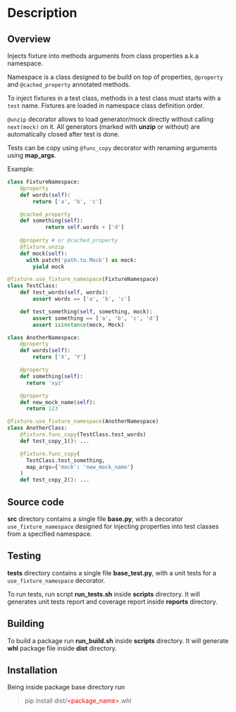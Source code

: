# Description

<style>
  red {
    color: red;
  }
</style>

## Overview

Injects fixture into methods arguments from class properties a.k.a namespace.

Namespace is a class designed to be build on top of properties, `@property` and `@cached_property` annotated methods.

To inject fixtures in a test class, methods in a test class must starts with a `test` name. Fixtures are loaded in namespace class definition order.

`@unzip` decorator allows to load generator/mock directly without calling `next(mock)` on it. All generators (marked with **unzip** or without) are automatically closed after test is done.

Tests can be copy using `@func_copy` decorator with renaming arguments using **map_args**.

Example:

```python
class FixtureNamespace:
    @property
    def words(self):
        return ['a', 'b', 'c']

    @cached_property
    def something(self):
            return self.words + ['d']
    
    @property # or @cached_property
    @fixture.unzip
    def mock(self):
      with patch('path.to.Mock') as mock:
        yield mock

@fixture.use_fixture_namespace(FixtureNamespace)
class TestClass:
    def test_words(self, words):
        assert words == ['a', 'b', 'c']

    def test_something(self, something, mock):
        assert something == ['a', 'b', 'c', 'd']
        assert isinstance(mock, Mock)

class AnotherNamespace:
    @property
    def words(self):
        return ['X', 'Y']

    @property
    def something(self):
      return 'xyz'

    @property
    def new_mock_name(self):
      return 123

@fixture.use_fixture_namespace(AnotherNamespace)
class AnotherClass:
    @fixture.func_copy(TestClass.test_words)
    def test_copy_1(): ...

    @fixture.func_copy(
      TestClass.test_something,
      map_args={'mock': 'new_mock_name'}
    )
    def test_copy_2(): ...
```

## Source code

**src** directory contains a single file **base.py**, with a decorator `use_fixture_namespace` designed for injecting properties into test classes from a specified namespace.

## Testing

**tests** directory contains a single file **base_test.py**, with a unit tests for a `use_fixture_namespace` decorator.

To run tests, run script **run_tests.sh** inside **scripts** directory. It will generates unit tests report and coverage report inside **reports** directory.

## Building

To build a package run **run_build.sh** inside **scripts** directory. It will generate **whl** package file inside **dist** directory.

## Installation

Being inside package base directory run
> pip install dist/<red><package_name></red>.whl

